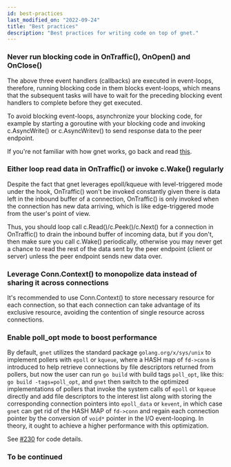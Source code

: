 ```yaml
---
id: best-practices
last_modified_on: "2022-09-24"
title: "Best practices"
description: "Best practices for writing code on top of gnet."
---
```


### Never run blocking code in OnTraffic(), OnOpen() and OnClose()

The above three event handlers (callbacks) are executed in event-loops, therefore, running blocking code in them blocks event-loops, which means that the subsequent tasks will have to wait for the preceding blocking event handlers to complete before they get executed. 

To avoid blocking event-loops, asynchronize your blocking code, for example by starting a goroutine with your blocking code and invoking c.AsyncWrite() or c.AsyncWritev() to send response data to the peer endpoint.

If you're not familiar with how gnet works, go back and read [this](https://gnet.host/docs/about/overview/#networking-model-of-multiple-threadsgoroutines).

### Either loop read data in OnTraffic() or invoke c.Wake() regularly

Despite the fact that gnet leverages epoll/kqueue with level-triggered mode under the hook, OnTraffic() won't be invoked constantly given there is data left in the inbound buffer of a connection, OnTraffic() is only invoked when the connection has new data arriving, which is like edge-triggered mode from the user's point of view.

Thus, you should loop call c.Read()/c.Peek()/c.Next() for a connection in OnTraffic() to drain the inbound buffer of incoming data, but if you don't, then make sure you call c.Wake() periodically, otherwise you may never get a chance to read the rest of the data sent by the peer endpoint (client or server) unless the peer endpoint sends new data over.


### Leverage Conn.Context() to monopolize data instead of sharing it across connections

It's recommended to use Conn.Context() to store necessary resource for each connection, so that each connection can take advantage of its exclusive resource, avoiding the contention of single resource across connections.

### Enable poll_opt mode to boost performance

By default, `gnet` utilizes the standard package `golang.org/x/sys/unix` to implement pollers with `epoll` or `kqueue`, where a HASH map of `fd->conn` is introduced to help retrieve connections by file descriptors returned from pollers, but now the user can run `go build` with build tags `poll_opt`, like this: `go build -tags=poll_opt`, and `gnet` then switch to the optimized implementations of pollers that invoke the system calls of `epoll` or `kqueue` directly and add file descriptors to the interest list along with storing the corresponding connection pointers into `epoll_data` or `kevent`, in which case `gnet` can get rid of the HASH MAP of `fd->conn` and regain each connection pointer by the conversion of `void*` pointer in the I/O event-looping. In theory, it ought to achieve a higher performance with this optimization. 

See [#230](https://github.com/panjf2000/gnet/pull/230) for code details.

### To be continued